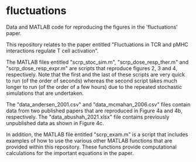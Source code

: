 # fluctuations
Data and MATLAB code for reproducing the figures in the 'fluctuations' paper.

This repository relates to the paper entitled "Fluctuations in TCR and pMHC interactions regulate T cell activation".

The MATLAB files entitled "scrp_stoc_sim.m", "scrp_dose_resp_ther.m" and "scrp_dose_resp_expr.m" are scripts that reproduce figures 2, 3 and 4, respectively. Note that the first and the last of these scripts are very quick to run (of the order of seconds) whereas the second script takes much longer to run (of the order of a few hours) due to the repeated stochastic simulations that are undertaken.

The "data_andersen_2001.csv" and "data_mcmahan_2006.csv" files contain data from two published papers that are reproduced in Figure 4a and 4b, respectively.  The "data_abushah_2021.xlsx" file contains previously unpublished data as shown in Figure 4c. 

In addition, the MATLAB file entitled "scrp_exam.m" is a script that includes examples of how to use the various other MATLAB functions that are provided within this repository. These functions provide computational calculations for the important equations in the paper.
